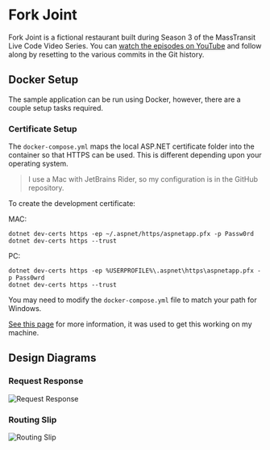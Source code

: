 # Fork Joint

Fork Joint is a fictional restaurant built during Season 3 of the MassTransit Live Code Video Series. You can [watch the episodes on YouTube](https://youtube.com/playlist?list=PLx8uyNNs1ri2JeyDGFWfCYyAjOB1GP-t1) and follow along by resetting to the various commits in the Git history.



## Docker Setup

The sample application can be run using Docker, however, there are a couple setup tasks required.

### Certificate Setup

The `docker-compose.yml` maps the local ASP.NET certificate folder into the container so that HTTPS can be used. This is different depending upon your operating system.

> I use a Mac with JetBrains Rider, so my configuration is in the GitHub repository. 

To create the development certificate:

MAC: 

```
dotnet dev-certs https -ep ~/.aspnet/https/aspnetapp.pfx -p Passw0rd
dotnet dev-certs https --trust
```

PC: 

```
dotnet dev-certs https -ep %USERPROFILE%\.aspnet\https\aspnetapp.pfx -p Pass0wrd
dotnet dev-certs https --trust
```

You may need to modify the `docker-compose.yml` file to match your path for Windows.

[See this page](https://docs.microsoft.com/en-us/aspnet/core/security/docker-https?view=aspnetcore-5.0) for more information, it was used to get this working on my machine.



## Design Diagrams

### Request Response

![Request Response](https://raw.githubusercontent.com/MassTransit/MassTransit/master/assets/requestResponse.svg "Request Response")

### Routing Slip

![Routing Slip](https://raw.githubusercontent.com/MassTransit/MassTransit/master/assets/routingSlip.svg "Routing Slip")
